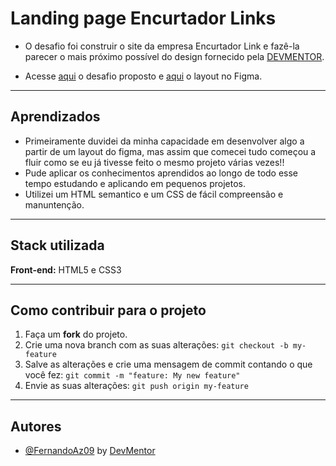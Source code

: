 
# Landing page Encurtador Links

- O desafio foi construir o site da empresa Encurtador Link e fazê-la parecer o mais próximo possível do design fornecido pela [DEVMENTOR](https://www.devmentor.com.br).

- Acesse [aqui](https://www.devmentor.com.br/desafios/landing-page-encurtador-links) o desafio proposto e [aqui](https://www.figma.com/file/1MyxhpESrvvIdHddLRRm9Y/Projeto-Encurtador-Link?node-id=1%3A2) o layout no Figma.


<hr>

## Aprendizados

- Primeiramente duvidei da minha capacidade em desenvolver algo a partir de um layout do figma, mas assim que comecei tudo começou a fluir como se eu já tivesse feito o mesmo projeto várias vezes!!
- Pude aplicar os conhecimentos aprendidos ao longo de todo esse tempo estudando e aplicando em pequenos projetos.
- Utilizei um HTML semantico e um CSS de fácil compreensão e manuntenção.

<hr>

## Stack utilizada

**Front-end:** HTML5 e CSS3

<hr>

## Como contribuir para o projeto

1. Faça um **fork** do projeto.
2. Crie uma nova branch com as suas alterações: `git checkout -b my-feature`
3. Salve as alterações e crie uma mensagem de commit contando o que você fez: `git commit -m "feature: My new feature"`
4. Envie as suas alterações: `git push origin my-feature`

<hr>

## Autores

- [@FernandoAz09](https://www.github.com/FernandoAz09) by [DevMentor](https://www.devmentor.com.br)

